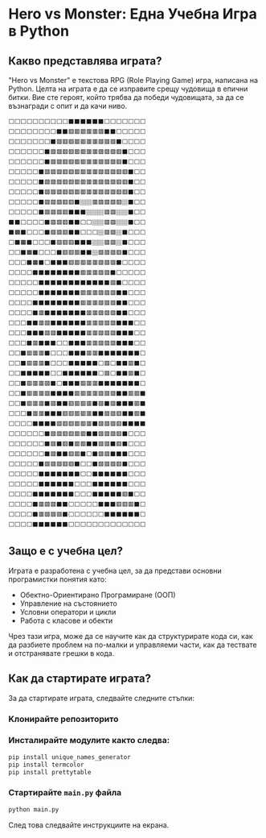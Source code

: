 # Hero vs Monster: Една Учебна Игра в Python

## Какво представлява играта?

"Hero vs Monster" е текстова RPG (Role Playing Game) игра, написана на Python. Целта на играта е да се изправите срещу чудовища в епични битки. Вие сте героят, който трябва да победи чудовищата, за да се възнагради с опит и да качи ниво.

```
⬜⬜⬜⬜⬜⬜⬜⬜⬜⬜⬛⬛⬛⬛⬛⬛⬜⬜⬜⬜⬜⬜⬜
⬜⬜⬜⬜⬜⬜⬜⬜⬛⬛🟥🟥🟥🟥🟥🟥⬛⬛⬜⬜⬜⬜⬜
⬜⬜⬜⬜⬜⬜⬜⬛🟥🟥🟥🟥🟥🟥🟥🟥🟥🟥⬛⬜⬜⬜⬜
⬜⬜⬜⬜⬜⬜⬛🟥🟥🟥🟥🟥🟥🟥🟥🟥🟥🟥🟥⬛⬜⬜⬜
⬜⬜⬜⬜⬜⬜⬛🟥🟥🟥🟥🟥🟥🟥🟥🟥🟥🟥🟥⬛⬜⬜⬜
⬜⬜⬜⬜⬜⬛🟥🟥🟥🟥🟥🟥🟥🟥🟥🟥🟥🟥🟥🟥⬛⬜⬜
⬜⬜⬜⬜⬜⬛🟥🟥🟥🟥🟥🟥🟥🟥🟥🟥🟥🟥🟥🟥⬛⬜⬜
⬜⬜⬜⬜⬜⬛🟥🟥🟥🟥🟥🟥🟥🟥🟥🟥🟥🟥🟥🟥⬛⬜⬜
⬜⬜⬜⬜⬜⬛🟥🟥🟥🟥🟥⬛🏽🏽🟥🟥🟥🟥🟥🏽⬛⬜⬜
⬜⬜⬜⬜⬜⬛🟥🟥🟥🟥⬛⬛⬛🏽🏽🏽🟥🟥🏽🏽⬛⬜⬜
⬛⬛⬜⬜⬜⬜⬛🟥🟥🟥⬛⬛⬜⬜🏽🏽🟥🟥🏽🏽⬛⬜⬜
⬛🟫⬛⬜⬜⬜⬛🟥🟥🟥⬛⬛⬜⬜⬜🏽🟥🟥🏽⬛⬜⬜⬜
⬜⬛🟫⬛⬜⬜⬜⬛🟥🟥🟥⬛⬛⬛🏽🏽🟥🟥🏽⬛⬜⬜⬜
⬜⬜⬛🟫⬛⬜⬜⬜⬛🟥🟥🟥⬛⬛🏽🟥🟥🟥🟥⬛⬜⬜⬜
⬜⬜⬜⬛🟫⬛⬜⬛⬛⬛🟥🟥🟥🟥🟥🟥🟥🟥⬛⬜⬜⬜⬜
⬜⬜⬜⬜⬛⬛⬛⬛⬛⬛⬛⬛🟥🟥🟥🟥🟥⬛⬜⬜⬜⬜⬜
⬜⬜⬜⬜⬜⬛⬛⬛⬛⬛⬛⬛⬛⬛⬛⬛⬛🟥⬛⬜⬜⬜⬜
⬜⬜⬜⬜⬜⬛⬛⬛⬛⬛⬛⬛🟥🟥🟥🟥🟥🟥⬛⬛⬜⬜⬜
⬜⬜⬜⬜⬛⬛⬛⬛⬛⬛⬛⬛🟥🟥🟥🟥🟥🟥⬛⬛⬜⬜⬜
⬜⬜⬜⬜⬛🟥⬛⬛⬛⬛⬛⬛⬛🟥🟥🟥🟥🟥⬛⬛⬜⬜⬜
⬜⬜⬜⬛⬛🟥🟥⬛⬛⬛⬛⬛⬛🟥🟥🟥🟥🟥⬛⬛⬛⬜⬜
⬜⬜⬜⬛⬛⬛🟥🟥⬛⬛⬛⬛⬛🟥🟥🟥🟥🟥⬛⬛⬛⬜⬜
⬜⬜⬜⬛🟥⬛⬛⬛⬜⬜⬛⬛⬛🟥🟥🟥🟥🟥⬛⬛⬛⬜⬜
⬜⬜⬛🟥🟥🟥⬛⬜⬜⬜⬛⬛⬛🟥🟥⬛⬛⬛⬛⬛⬛⬛⬜
⬜⬜⬛🟥🟥🟥⬛⬜⬜⬜⬛⬛⬛⬛⬛⬜🟥⬜⬛⬛🟥⬛⬜
⬜⬜⬛⬛⬛⬛⬛⬜⬜⬛⬛⬛⬛⬛⬛⬜🟥⬜⬛⬛🟥⬛⬜
⬜⬜⬛🟥🟥🟥🟥⬛⬜⬛⬛⬛🟥🟥🟥⬛⬛⬛⬛⬛⬛⬛⬜
⬜⬜⬛🟥🟥🟥🟥⬛⬛⬛⬛🟥🟥🟥🟥🟥🟥🟥⬛⬛🟥🟥⬛
⬜⬜⬛🟥🟥🟥⬛🟥⬛⬛🟥🟥🟥🟥⬛🟥⬛🟥⬛⬛⬛🟥⬛
⬜⬜⬜⬛🟥🟥⬛⬛⬛🟥🟥🟥🟥🟥⬛⬛🟥🟥🟥⬛⬛🟥⬛
⬜⬜⬜⬜⬛⬛⬛⬛🟥🟥🟥🟥🟥🟥⬛🟥🟥🟥🟥⬛⬛⬛⬛
⬜⬜⬜⬜⬜⬜⬛🟥🟥🟥🟥🟥🟥⬛⬛🟥🟥🟥🟥⬛⬜⬜⬜
⬜⬜⬜⬜⬜⬜⬛🟥⬛🟥⬛🟥🟥⬛⬛🟥🟥⬛🟥⬛⬜⬜⬜
⬜⬜⬜⬜⬜⬜⬛🟥⬛⬛🟥🟥⬛⬜⬛🟥🟥⬛⬛⬛⬜⬜⬜
⬜⬜⬜⬜⬜⬛🟥🟥🟥🟥🟥⬛⬜⬜⬛🟥🟥🟥🟥⬛⬜⬜⬜
⬜⬜⬜⬜⬜⬛⬛⬛⬛⬛⬛⬛⬜⬜⬛⬛⬛⬛⬛⬛⬜⬜⬜
⬜⬜⬜⬜⬜⬛⬛⬛⬛⬛⬛⬜⬜⬜⬛⬛⬛⬛⬛⬛⬜⬜⬜
⬜⬜⬜⬜⬛⬛⬛⬛⬛⬛⬛⬜⬜⬜⬛⬛⬛⬛⬛🟥⬛⬜⬜
⬜⬜⬜⬜⬛🟥🟥🟥⬛⬛⬜⬜⬜⬜⬜⬛⬛⬛🟥🟥🟥⬛⬜
⬜⬜⬜⬜⬛🟥🟥🟥🟥⬛⬜⬜⬜⬜⬜⬜⬛⬛⬛⬛⬛⬛⬜
⬜⬜⬜⬜⬛⬛⬛⬛⬛⬛⬜⬜⬜⬜⬜⬜⬜⬜⬜⬜⬜⬜⬜
```

## Защо е с учебна цел?

Играта е разработена с учебна цел, за да представи основни програмистки понятия като:

- Обектно-Ориентирано Програмиране (ООП)
- Управление на състоянието
- Условни оператори и цикли
- Работа с класове и обекти

Чрез тази игра, може да се научите как да структурирате кода си, как да разбиете проблем на по-малки и управляеми части, как да тествате и отстранявате грешки в кода.

## Как да стартирате играта?

За да стартирате играта, следвайте следните стъпки:

### Kлонирайте репозиторито

### Инсталирайте модулите както следва:

```bash
pip install unique_names_generator
pip install termcolor
pip install prettytable
```

### Стартирайте `main.py` файла
```bash
python main.py
```

След това следвайте инструкциите на екрана.
